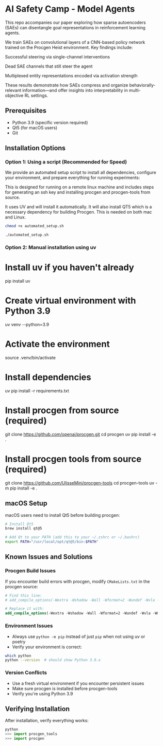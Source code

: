 # AI Safety Camp - Model Agents


This repo accompanies our paper exploring how sparse autoencoders (SAEs) can disentangle goal representations in reinforcement learning agents.

We train SAEs on convolutional layers of a CNN-based policy network trained on the Procgen Heist environment.
Key findings include:

Successful steering via single-channel interventions

Dead SAE channels that still steer the agent

Multiplexed entity representations encoded via activation strength

These results demonstrate how SAEs compress and organize behaviorally-relevant information—and offer insights into interpretability in multi-objective RL settings.



## Prerequisites
- Python 3.9 (specific version required)
- Qt5 (for macOS users)
- Git

## Installation Options
### Option 1: Using a script (Recommended for Speed)

We provide an automated setup script to install all dependencies, configure your environment, and prepare everything for running experiments:

This is designed for running on a remote linux machine and includes steps for generating an ssh key and installing procgen and procgen-tools from source.

It uses UV and will install it automatically. It will also install QT5 which is a necessary dependency for building Procgen. This is needed on both mac and Linux.

```bash
chmod +x automated_setup.sh

./automated_setup.sh
```

### Option 2: Manual installation using uv 

# Install uv if you haven't already
pip install uv

# Create virtual environment with Python 3.9
uv venv --python=3.9

# Activate the environment
source .venv/bin/activate

# Install dependencies
uv pip install -r requirements.txt

# Install procgen from source (required)
git clone https://github.com/openai/procgen.git
cd procgen
uv  pip install -e .


# Install procgen tools from source (required)
git clone https://github.com/UlisseMini/procgen-tools
cd procgen-tools
uv -m pip install -e .


## macOS Setup
macOS users need to install Qt5 before building procgen:

```bash
# Install Qt5
brew install qt@5

# Add Qt to your PATH (add this to your ~/.zshrc or ~/.bashrc)
export PATH="/usr/local/opt/qt@5/bin:$PATH"
```

## Known Issues and Solutions

### Procgen Build Issues
If you encounter build errors with procgen, modify `CMakeLists.txt` in the procgen source:
```cmake
# Find this line:
# add_compile_options(-Wextra -Wshadow -Wall -Wformat=2 -Wundef -Wvla -Wmissing-include-dirs -Wnon-virtual-dtor -Werror)

# Replace it with:
add_compile_options(-Wextra -Wshadow -Wall -Wformat=2 -Wundef -Wvla -Wmissing-include-dirs -Wnon-virtual-dtor -Wno-unused-parameter -Wno-unused-variable)
```

### Environment Issues
- Always use `python -m pip` instead of just `pip` when not using uv or poetry
- Verify your environment is correct:
```bash
which python
python --version  # should show Python 3.9.x
```

### Version Conflicts
- Use a fresh virtual environment if you encounter persistent issues
- Make sure procgen is installed before procgen-tools
- Verify you're using Python 3.9

## Verifying Installation
After installation, verify everything works:
```python
python
>>> import procgen_tools
>>> import procgen
```
